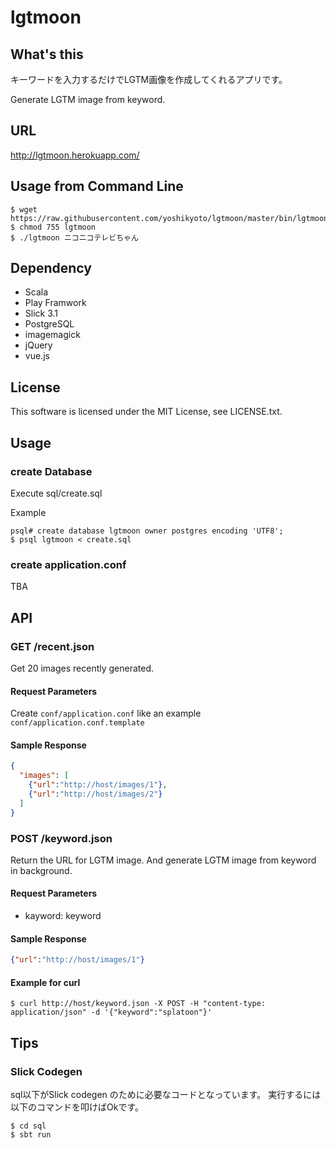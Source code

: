 # lgtmoon

## What's this

キーワードを入力するだけでLGTM画像を作成してくれるアプリです。

Generate LGTM image from keyword.

## URL

http://lgtmoon.herokuapp.com/

## Usage from Command Line

```
$ wget https://raw.githubusercontent.com/yoshikyoto/lgtmoon/master/bin/lgtmoon
$ chmod 755 lgtmoon
$ ./lgtmoon ニコニコテレビちゃん
```

## Dependency

* Scala
* Play Framwork
* Slick 3.1
* PostgreSQL
* imagemagick
* jQuery
* vue.js

## License

This software is licensed under the MIT License, see LICENSE.txt.

## Usage

### create Database

Execute sql/create.sql

Example

```
psql# create database lgtmoon owner postgres encoding 'UTF8';
$ psql lgtmoon < create.sql
```

### create application.conf 

TBA

## API

### GET /recent.json

Get 20 images recently generated.

#### Request Parameters

Create `conf/application.conf` like an example `conf/application.conf.template`

#### Sample Response

```json
{
  "images": [
    {"url":"http://host/images/1"},
    {"url":"http://host/images/2"}
  ]
}
```

### POST /keyword.json

Return the URL for LGTM image.
And generate LGTM image from keyword in background.

#### Request Parameters

* kayword: keyword

#### Sample Response

```json
{"url":"http://host/images/1"}
```

#### Example for curl

```
$ curl http://host/keyword.json -X POST -H "content-type: application/json" -d '{"keyword":"splatoon"}'
```

## Tips

### Slick Codegen

sql以下がSlick codegen のために必要なコードとなっています。
実行するには以下のコマンドを叩けばOkです。

```
$ cd sql
$ sbt run
```

